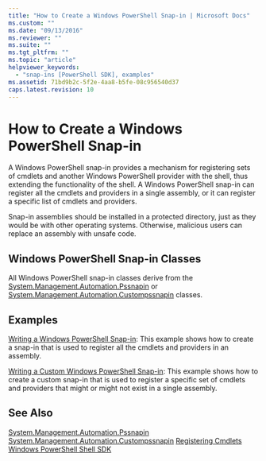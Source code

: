 ```yaml
---
title: "How to Create a Windows PowerShell Snap-in | Microsoft Docs"
ms.custom: ""
ms.date: "09/13/2016"
ms.reviewer: ""
ms.suite: ""
ms.tgt_pltfrm: ""
ms.topic: "article"
helpviewer_keywords:
  - "snap-ins [PowerShell SDK], examples"
ms.assetid: 71bd9b2c-5f2e-4aa8-b5fe-08c956540d37
caps.latest.revision: 10
---
```

# How to Create a Windows PowerShell Snap-in
A Windows PowerShell snap-in provides a mechanism for registering sets of cmdlets and another Windows PowerShell provider with the shell, thus extending the functionality of the shell. A Windows PowerShell snap-in can register all the cmdlets and providers in a single assembly, or it can register a specific list of cmdlets and providers.

 Snap-in assemblies should be installed in a protected directory, just as they would be with other operating systems. Otherwise, malicious users can replace an assembly with unsafe code.

## Windows PowerShell Snap-in Classes
 All Windows PowerShell snap-in classes derive from the [System.Management.Automation.Pssnapin](/dotnet/api/System.Management.Automation.PSSnapIn) or [System.Management.Automation.Custompssnapin](/dotnet/api/System.Management.Automation.CustomPSSnapIn) classes.

## Examples
 [Writing a Windows PowerShell Snap-in](./writing-a-windows-powershell-snap-in.md): This example shows how to create a snap-in that is used to register all the cmdlets and providers in an assembly.

 [Writing a Custom Windows PowerShell Snap-in](./writing-a-custom-windows-powershell-snap-in.md): This example shows how to create a custom snap-in that is used to register a specific set of cmdlets and providers that might or might not exist in a single assembly.

## See Also
 [System.Management.Automation.Pssnapin](/dotnet/api/System.Management.Automation.PSSnapIn)
 [System.Management.Automation.Custompssnapin](/dotnet/api/System.Management.Automation.CustomPSSnapIn)
 [Registering Cmdlets](./registering-cmdlets.md)
 [Windows PowerShell Shell SDK](../windows-powershell-reference.md)
